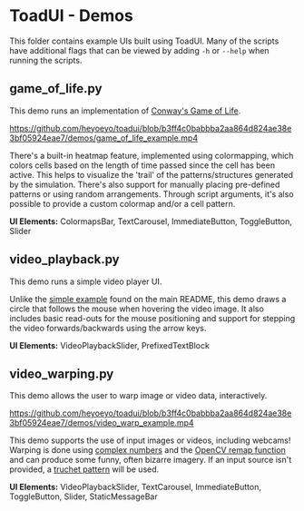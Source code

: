 # ToadUI - Demos

This folder contains example UIs built using ToadUI. Many of the scripts have additional flags that can be viewed by adding `-h` or `--help` when running the scripts.

## game_of_life.py

This demo runs an implementation of [Conway's Game of Life](https://en.wikipedia.org/wiki/Conway%27s_Game_of_Life).

https://github.com/heyoeyo/toadui/blob/b3ff4c0babbba2aa864d824ae38e3bf05924eae7/demos/game_of_life_example.mp4

There's a built-in heatmap feature, implemented using colormapping, which colors cells based on the length of time passed since the cell has been active. This helps to visualize the 'trail' of the patterns/structures generated by the simulation. There's also support for manually placing pre-defined patterns or using random arrangements. Through script arguments, it's also possible to provide a custom colormap and/or a cell pattern.

**UI Elements:** ColormapsBar, TextCarousel, ImmediateButton, ToggleButton, Slider


## video_playback.py

This demo runs a simple video player UI.

Unlike the [simple example](https://github.com/heyoeyo/toadui?tab=readme-ov-file#simple-example) found on the main README, this demo draws a circle that follows the mouse when hovering the video image. It also includes basic read-outs for the mouse positioning and support for stepping the video forwards/backwards using the arrow keys.

**UI Elements:** VideoPlaybackSlider, PrefixedTextBlock


## video_warping.py

This demo allows the user to warp image or video data, interactively.

https://github.com/heyoeyo/toadui/blob/b3ff4c0babbba2aa864d824ae38e3bf05924eae7/demos/video_warp_example.mp4

This demo supports the use of input images or videos, including webcams! Warping is done using [complex numbers](https://en.wikipedia.org/wiki/Complex_number) and the [OpenCV remap function](https://docs.opencv.org/3.4/d1/da0/tutorial_remap.html) and can produce some funny, often bizarre imagery. If an input source isn't provided, a [truchet pattern](https://en.wikipedia.org/wiki/Truchet_tiles) will be used.

**UI Elements:** VideoPlaybackSlider, TextCarousel, ImmediateButton, ToggleButton, Slider, StaticMessageBar